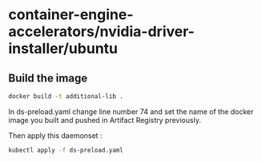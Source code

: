 # container-engine-accelerators/nvidia-driver-installer/ubuntu

## Build the image

```bash
docker build -t additional-lib .
``````

In ds-preload.yaml change line number 74 and set the name of the docker image you built and pushed in Artifact Registry previously.

Then apply this daemonset : 


```bash
kubectl apply -f ds-preload.yaml
``````
